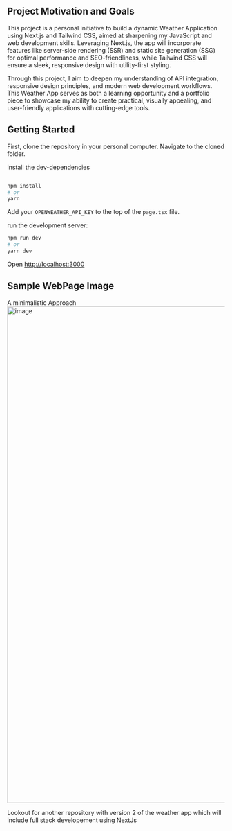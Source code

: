 
## Project Motivation and Goals

This project is a personal initiative to build a dynamic Weather Application using Next.js and Tailwind CSS, aimed at sharpening my JavaScript and web development skills. Leveraging Next.js, the app will incorporate features like server-side rendering (SSR) and static site generation (SSG) for optimal performance and SEO-friendliness, while Tailwind CSS will ensure a sleek, responsive design with utility-first styling.

Through this project, I aim to deepen my understanding of API integration, responsive design principles, and modern web development workflows. This Weather App serves as both a learning opportunity and a portfolio piece to showcase my ability to create practical, visually appealing, and user-friendly applications with cutting-edge tools.

## Getting Started

First, clone the repository in your personal computer. 
Navigate to the cloned folder.

install the dev-dependencies

```bash 

npm install 
# or 
yarn 
```

Add your `OPENWEATHER_API_KEY` to the top of the `page.tsx` file. 

run the development server:

```bash
npm run dev
# or
yarn dev

```

Open [http://localhost:3000](http://localhost:3000) 

## Sample WebPage Image
A minimalistic Approach
<img width="1146" alt="image" src="https://github.com/user-attachments/assets/eb97c804-48fe-45c0-bd85-cad9a4070c7c" />


Lookout for another repository with version 2 of the weather app which will include full stack developement using NextJs


